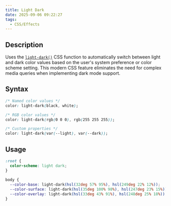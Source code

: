 ```yaml
---
title: Light Dark
date: 2025-09-06 09:22:27
tags:
  - CSS/Effects
---
```


## Description

Uses the [`light-dark()`](https://developer.mozilla.org/en-US/docs/Web/CSS/color_value/light-dark) CSS function to automatically switch between light and dark color values based on the user's system preference or color scheme setting. This modern CSS feature eliminates the need for complex media queries when implementing dark mode support.

## Syntax

```css
/* Named color values */
color: light-dark(black, white);

/* RGB color values */
color: light-dark(rgb(0 0 0), rgb(255 255 255));

/* Custom properties */
color: light-dark(var(--light), var(--dark));
```

## Usage

```css
:root {
  color-scheme: light dark;
}
  
body {
  --color-base: light-dark(hsl(32deg 57% 95%), hsl(249deg 22% 12%));
  --color-surface: light-dark(hsl(35deg 100% 98%), hsl(247deg 23% 15%));
  --color-overlay: light-dark(hsl(33deg 43% 91%), hsl(248deg 25% 18%));
}
```
